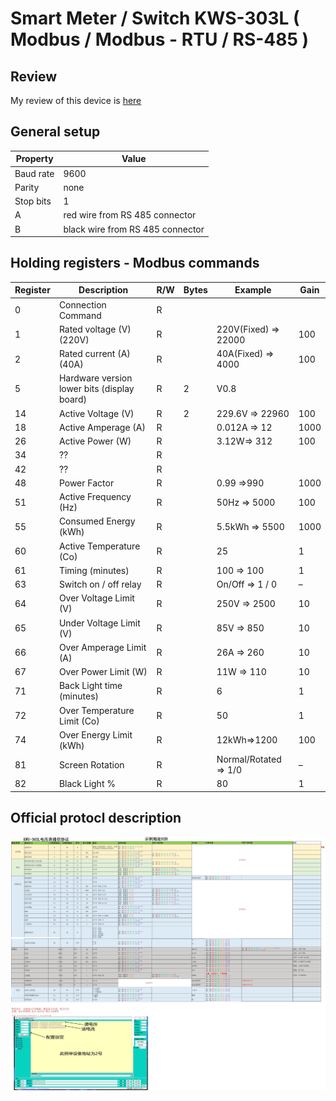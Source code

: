 # Smart Meter / Switch KWS-303L ( Modbus / Modbus - RTU / RS-485 )

## Review
My review of this device is [here](https://alexey.baldin.space/hobby/home-automation/smart-switch-kws-303l)

## General setup

| Property    | Value                             |
|-------------| ----------------------------------|
| Baud rate   | 9600                              |
| Parity      | none                              |
| Stop bits   | 1                                 |
| A           | red wire from RS 485 connector    |
| B           | black wire from RS 485 connector  |
 
## Holding registers - Modbus commands

| Register | Description                                 | R/W | Bytes | Example               | Gain |
|----------| --------------------------------------------|-----|-------|-----------------------|------|
| 0        | Connection Command                          | R   |       |                       |      |
| 1        | Rated voltage (V)(220V)                     | R   |       | 220V(Fixed) => 22000  | 100  |
| 2        | Rated current (A) (40A)                     | R   |       | 40A(Fixed) => 4000    | 100  |
| 5        | Hardware version lower bits (display board) | R   | 2     | V0.8                  |      |
| 14       | Active Voltage (V)                          | R   | 2     | 229.6V => 22960       | 100  |
| 18       | Active Amperage (A)                         | R   |       | 0.012A => 12          | 1000 |
| 26       | Active Power (W)                            | R   |       | 3.12W=> 312           | 100  |
| 34       | ??                                          | R   |       |                       |      |
| 42       | ??                                          | R   |       |                       |      |
| 48       | Power Factor                                | R   |       | 0.99 =>990            | 1000 |
| 51       | Active Frequency (Hz)                       | R   |       | 50Hz => 5000          | 100  |
| 55       | Consumed Energy (kWh)                       | R   |       | 5.5kWh => 5500        | 1000 |
| 60       | Active Temperature (Co)                     | R   |       | 25                    | 1    |
| 61       | Timing (minutes)                            | R   |       | 100 => 100            | 1    |
| 63       | Switch on / off relay                       | R   |       | On/Off => 1 / 0       | –    |
| 64       | Over Voltage Limit (V)                      | R   |       | 250V => 2500          | 10   |
| 65       | Under Voltage Limit (V)                     | R   |       | 85V => 850            | 10   |
| 66       | Over Amperage Limit (A)                     | R   |       | 26A => 260            | 10   |
| 67       | Over Power Limit (W)                        | R   |       | 11W => 110            | 10   |
| 71       | Back Light time (minutes)                   | R   |       | 6                     | 1    |
| 72       | Over Temperature Limit (Co)                 | R   |       | 50                    | 1    |
| 74       | Over Energy Limit (kWh)                     | R   |       | 12kWh=>1200           | 100  |
| 81       | Screen Rotation                             | R   |       | Normal/Rotated => 1/0 | –    |
| 82       | Black Light  %                              | R   |       | 80                    | 1    |


## Official protocl description

![KWS-303L](img/kws-303l.jpeg?raw=true "KWS-303L")